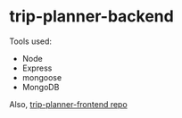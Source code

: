 # trip-planner-backend

Tools used: 
- Node
- Express
- mongoose
- MongoDB

Also, [trip-planner-frontend repo](???)
